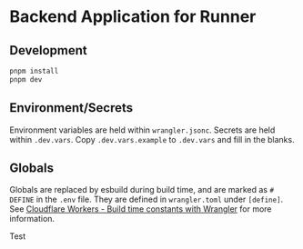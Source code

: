 # Backend Application for Runner

## Development

```bash
pnpm install
pnpm dev
```

## Environment/Secrets

Environment variables are held within `wrangler.jsonc`. Secrets are held within `.dev.vars`. Copy `.dev.vars.example` to `.dev.vars` and fill in the blanks.

## Globals

Globals are replaced by esbuild during build time, and are marked as `# DEFINE` in the `.env` file. They are defined in `wrangler.toml` under `[define]`.
See [Cloudflare Workers - Build time constants with Wrangler](https://kian.org.uk/cloudflare-workers-build-time-constants-with-wrangler/) for more information.

Test
